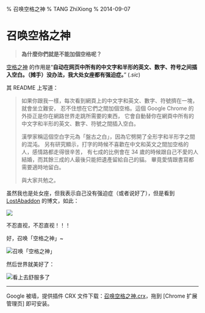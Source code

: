 % 召唤空格之神
% TANG ZhiXiong
% 2014-09-07

召唤空格之神
============

> **為什麼你們就是不能加個空格呢？**

[空格之神] 的作用是“**自动在网页中所有的中文字和半形的英文、数字、符号之间插入空白。（摊手）没办法，我大处女座都有强迫症。**” (*.sic*)

其 README 上写道：

> 如果你跟我一樣，每次看到網頁上的中文字和英文、數字、符號擠在一塊，就會坐立難安，
> 忍不住想在它們之間加個空格。這個 Google Chrome 的外掛正是你在網路世界走跳所需要的東西，
> 它會自動替你在網頁中所有的中文字和半形的英文、數字、符號之間插入空白。
> 
> 漢學家稱這個空白字元為「盤古之白」，因為它劈開了全形字和半形字之間的混沌。
> 另有研究顯示，打字的時候不喜歡在中文和英文之間加空格的人，感情路都走得很辛苦，
> 有七成的比例會在 34 歲的時候跟自己不愛的人結婚，而其餘三成的人最後只能把遺產留給自己的貓。
> 畢竟愛情跟書寫都需要適時地留白。
> 
> 與大家共勉之。

虽然我也是处女座，但我表示自己没有强迫症（或者说好了），但是看到 [LostAbaddon] 的博文，如此：

[![](http://gnat-tang-shared-image.qiniudn.com/pangu03.png)](http://www.jianshu.com/p/7abfb50c324d)

不忍直视，不忍直视！！！

好，召唤「空格之神」~

![召唤「空格之神」](http://gnat-tang-shared-image.qiniudn.com/pangu01.png)

然后世界就美好了：

![看上去舒服多了](http://gnat-tang-shared-image.qiniudn.com/pangu02.png)

---

Google 被墙，提供插件 CRX 文件下载：[召唤空格之神.crx]，拖到 [Chrome 扩展管理页] 即可安装。

[空格之神]: https://chrome.google.com/webstore/detail/%E7%82%BA%E4%BB%80%E9%BA%BC%E4%BD%A0%E5%80%91%E5%B0%B1%E6%98%AF%E4%B8%8D%E8%83%BD%E5%8A%A0%E5%80%8B%E7%A9%BA%E6%A0%BC%E5%91%A2%EF%BC%9F/paphcfdffjnbcgkokihcdjliihicmbpd
[LostAbaddon]: http://www.jianshu.com/users/sbLy2t/latest_articles
[召唤空格之神.crx]: http://gnat.qiniudn.com/archive/crx/Zh-space-En.crx